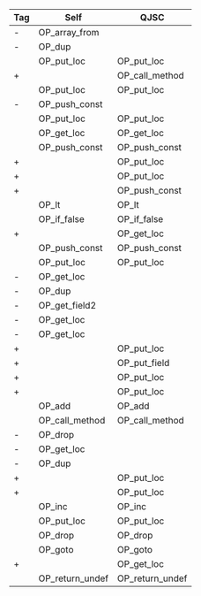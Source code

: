 | Tag | Self | QJSC |
|---|---|---|
| - | OP_array_from |  |
| - | OP_dup |  |
|   | OP_put_loc | OP_put_loc |
| + |  | OP_call_method |
|   | OP_put_loc | OP_put_loc |
| - | OP_push_const |  |
|   | OP_put_loc | OP_put_loc |
|   | OP_get_loc | OP_get_loc |
|   | OP_push_const | OP_push_const |
| + |  | OP_put_loc |
| + |  | OP_put_loc |
| + |  | OP_push_const |
|   | OP_lt | OP_lt |
|   | OP_if_false | OP_if_false |
| + |  | OP_get_loc |
|   | OP_push_const | OP_push_const |
|   | OP_put_loc | OP_put_loc |
| - | OP_get_loc |  |
| - | OP_dup |  |
| - | OP_get_field2 |  |
| - | OP_get_loc |  |
| - | OP_get_loc |  |
| + |  | OP_put_loc |
| + |  | OP_put_field |
| + |  | OP_put_loc |
| + |  | OP_put_loc |
|   | OP_add | OP_add |
|   | OP_call_method | OP_call_method |
| - | OP_drop |  |
| - | OP_get_loc |  |
| - | OP_dup |  |
| + |  | OP_put_loc |
| + |  | OP_put_loc |
|   | OP_inc | OP_inc |
|   | OP_put_loc | OP_put_loc |
|   | OP_drop | OP_drop |
|   | OP_goto | OP_goto |
| + |  | OP_get_loc |
|   | OP_return_undef | OP_return_undef |
